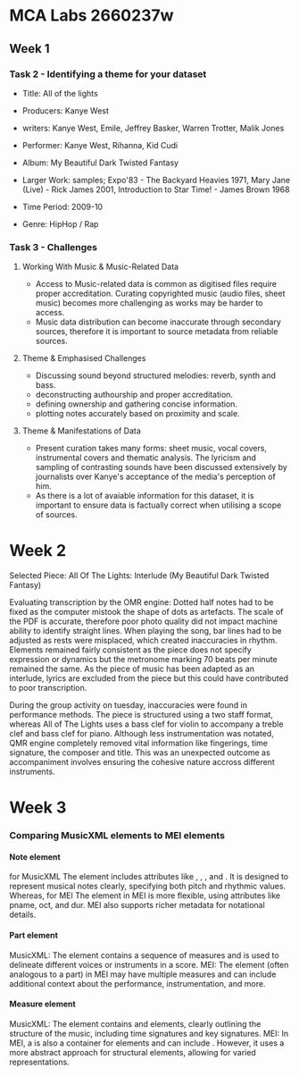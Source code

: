 # MCA Labs 2660237w
##  Week 1
###  Task 2 - Identifying a theme for your dataset
+ Title: All of the lights
- Producers: Kanye West
* writers: Kanye West, Emile, Jeffrey Basker, Warren Trotter, Malik Jones
+ Performer: Kanye West, Rihanna, Kid Cudi
- Album: My Beautiful Dark Twisted Fantasy
* Larger Work: samples; Expo'83 - The Backyard Heavies 1971, Mary Jane (Live) - Rick James 2001, Introduction to Star Time! - James Brown 1968
+ Time Period: 2009-10
- Genre: HipHop / Rap

  

### Task 3 - Challenges 

1. Working With Music & Music-Related Data 
   - Access to Music-related data is common as digitised files require proper accreditation. Curating copyrighted music (audio files, sheet music) becomes more challenging as works may be harder to access.
   - Music data distribution can become inaccurate through secondary sources, therefore it is important to source metadata from reliable sources. 

2. Theme & Emphasised Challenges
   - Discussing sound beyond structured melodies: reverb, synth and bass.
   - deconstructing authourship and proper accreditation.
   - defining ownership and gathering concise information.
   - plotting notes accurately based on proximity and scale.
     
3. Theme & Manifestations of Data 
   - Present curation takes many forms: sheet music, vocal covers, instrumental covers and thematic analysis. The lyricism and sampling of contrasting sounds have been discussed extensively by journalists over Kanye's acceptance of the media's perception of him.
   - As there is a lot of avaiable information for this dataset, it is important to ensure data is factually correct when utilising a scope of sources.


# Week 2

Selected Piece: All Of The Lights: Interlude (My Beautiful Dark Twisted Fantasy)

Evaluating transcription by the OMR engine: 
Dotted half notes had to be fixed as the computer mistook the shape of dots as artefacts. 
The scale of the PDF is accurate, therefore poor photo quality did not impact machine ability to identify straight lines. 
When playing the song, bar lines had to be adjusted as rests were misplaced, which created inaccuracies in rhythm. 
Elements remained fairly consistent as the piece does not specify expression or dynamics but the metronome marking 70 beats per minute remained the same. As the piece of music has been adapted as an interlude, lyrics are excluded from the piece but this could have contributed to poor transcription. 

During the group activity on tuesday, inaccuracies were found in performance methods. The piece is structured using a two staff format, whereas All of The Lights uses a bass clef for violin to accompany a treble clef and bass clef for piano. Although less instrumentation was notated, QMR engine completely removed vital information like fingerings, time signature, the composer and title. This was an unexpected outcome as accompaniment involves ensuring the cohesive nature accross different instruments. 


# Week 3

### Comparing MusicXML elements to MEI elements 

#### Note element
for MusicXML The <note> element includes attributes like <pitch>, <duration>, <type>, and <accidental>. It is designed to represent musical notes clearly, specifying both pitch and rhythmic values. Whereas, for MEI The <note> element in MEI is more flexible, using attributes like pname, oct, and dur. MEI also supports richer metadata for notational details.

#### Part element
MusicXML: The <part> element contains a sequence of measures and is used to delineate different voices or instruments in a score.
MEI: The <staff> element (often analogous to a part) in MEI may have multiple measures and can include additional context about the performance, instrumentation, and more.

#### Measure element
MusicXML: The <measure> element contains <attributes> and <note> elements, clearly outlining the structure of the music, including time signatures and key signatures.
MEI: In MEI, a <measure> is also a container for <note> elements and can include <attributes>. However, it uses a more abstract approach for structural elements, allowing for varied representations.
